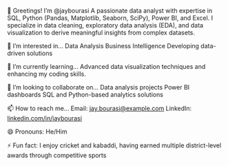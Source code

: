 👋 Greetings! I’m @jaybourasi
A passionate data analyst with expertise in SQL, Python (Pandas, Matplotlib, Seaborn, SciPy), Power BI, and Excel. I specialize in data cleaning, exploratory data analysis (EDA), and data visualization to derive meaningful insights from complex datasets.

👀 I’m interested in...
Data Analysis
Business Intelligence
Developing data-driven solutions

🌱 I’m currently learning...
Advanced data visualization techniques and enhancing my coding skills.

💞️ I’m looking to collaborate on...
Data analysis projects
Power BI dashboards
SQL and Python-based analytics solutions

📫 How to reach me...
Email: jay.bourasi@example.com
LinkedIn: [linkedin.com/in/jaybourasi](https://www.linkedin.com/in/jay-bourasi-32026326b/)

😄 Pronouns: He/Him

⚡ Fun fact:
I enjoy cricket and kabaddi, having earned multiple district-level awards through competitive sports
